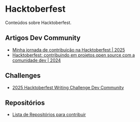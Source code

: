 # Hacktoberfest

Conteúdos sobre Hacktoberfest.

## Artigos Dev Community

- [Minha jornada de contribuição na Hacktoberfest | 2025](https://dev.to/anamaria/minha-jornada-de-contribuicao-na-hacktoberfest-5baf)
- [Hacktoberfest: contribuindo em projetos open source com a comunidade dev | 2024](https://dev.to/anatechdev/hacktoberfest-contribuindo-em-projetos-open-source-com-a-comunidade-dev-3daj)

## Challenges

- [2025 Hacktoberfest Writing Challenge Dev Community](https://dev.to/challenges/hacktoberfest)

## Repositórios

- [Lista de Repositórios para contribuir](https://github.com/stars/ana-maria-silva/lists/repos-hacktoberfest)

